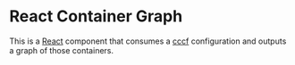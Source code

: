 # React Container Graph

This is a [React]() component that consumes a [cccf]() configuration and outputs a graph of those containers.

